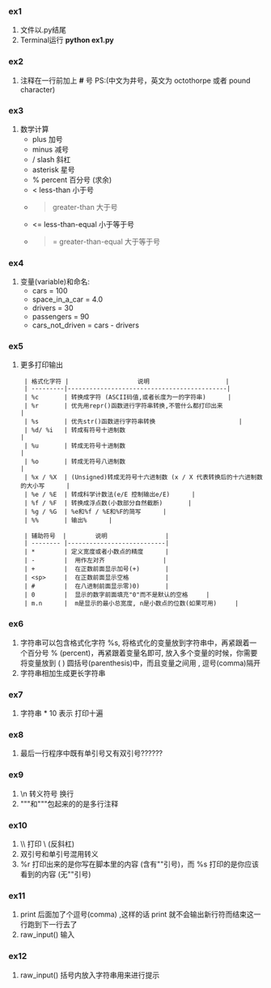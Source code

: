 ### ex1

1. 文件以.py结尾
2. Terminal运行 **python ex1.py**

### ex2

1. 注释在一行前加上 **#** 号 PS:(中文为井号，英文为 octothorpe 或者 pound character)

### ex3

1. 数学计算
	+ plus 加号
 	- minus 减号
	* / slash 斜杠
	* asterisk 星号
	* % percent 百分号 (求余)
	* < less-than 小于号
	* > greater-than 大于号
	* <= less-than-equal 小于等于号
	* >= greater-than-equal 大于等于号
	
### ex4

1.  变量(variable)和命名:
	* 	cars = 100
	* 	space_in_a_car = 4.0
	*	drivers = 30
	* 	passengers = 90
	* 	cars_not_driven = cars - drivers
	
### ex5

1. 更多打印输出

		| 格式化字符 |                   说明                     |
		| ---------|--------------------------------------------|
		| %c       | 转换成字符 (ASCII码值,或者长度为一的字符串)      |
		| %r       | 优先用repr()函数进行字符串转换,不管什么都打印出来						    |
		| %s	   | 优先str()函数进行字符串转换						|
		| %d/ %i   | 转成有符号十进制数      												|
		| %u 	   | 转成无符号十进制数    					    						|
		| %o 	   | 转成无符号八进制数      												|
		| %x / %X  | (Unsigned)转成无符号十六进制数 (x / X 代表转换后的十六进制数的大小写      |
		| %e / %E  | 转成科学计数法(e/E 控制输出e/E)      |
		| %f / %F  | 转换成浮点数(小数部分自然截断)       |
		| %g / %G  | %e和%f / %E和%F的简写      |
		| %% 	   | 输出%      |
		
		| 辅助符号  |        说明                |
		| -------- |---------------------------|
		| *        | 定义宽度或者小数点的精度      |
		| -    	   |  用作左对齐   			   |
		| +        |  在正数前面显示加号(+)       |
		| <sp>     |  在正数前面显示空格          |
		| #        |  在八进制前面显示零)0)       |
		| 0        |  显示的数字前面填充"0"而不是默认的空格     |
		| m.n      |  m是显示的最小总宽度, n是小数点的位数(如果可用)     |
		
### ex6 

1. 字符串可以包含格式化字符 %s, 将格式化的变量放到字符串中，再紧跟着一个百分号 % (percent)，再紧跟着变量名即可, 放入多个变量的时候，你需要将变量放到 ( ) 圆括号(parenthesis)中，而且变量之间用 , 逗号(comma)隔开
2. 字符串相加生成更长字符串

### ex7 

1. 字符串 * 10 表示 打印十遍

### ex8 

1. 最后一行程序中既有单引号又有双引号??????

### ex9

1. \n 转义符号 换行
2. """和"""包起来的的是多行注释

### ex10

1. \\\ 打印 \ (反斜杠)
2. 双引号和单引号混用转义
3. %r 打印出来的是你写在脚本里的内容 (含有""引号)，而 %s 打印的是你应该看到的内容 (无""引号)

### ex11

1. print 后面加了个逗号(comma) ,这样的话 print 就不会输出新行符而结束这一行跑到下一行去了
2. raw_input() 输入

### ex12

1.  raw_input() 括号内放入字符串用来进行提示

